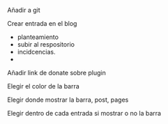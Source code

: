 Añadir a git

Crear entrada en el blog
 - planteamiento
 - subir al respositorio
 - incidcencias.
 -

Añadir link de donate sobre plugin

Elegir el color de la barra

Elegir donde mostrar la barra, post, pages

Elegir dentro de cada entrada si mostrar o no la barra
